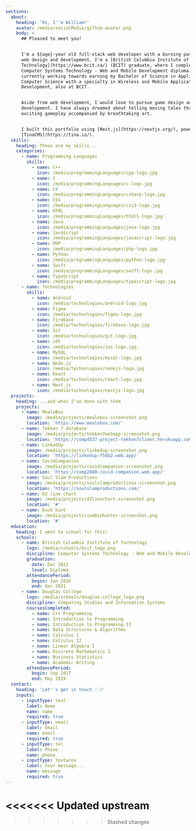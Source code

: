 ```yaml
---
sections:
  about:
    heading: 'Hi, I''m William!'
    avatar: /media/socialMedia/github-avatar.png
    body: >
      ## Pleased to meet you!


      I'm a ${age}-year old full-stack web developer with a burning passion for
      web design and development. I'm a [British Columbia Institute of
      Technology](https://www.bcit.ca/) (BCIT) graduate, where I completed my
      Computer Systems Technology - Web and Mobile Development diploma. I am
      currently working towards earning my Bachelor of Science in Applied
      Computer Science with a specialty in Wireless and Mobile Applications
      Development, also at BCIT.


      Aside from web development, I would love to pursue game design and
      development. I have always dreamed about telling moving tales through
      exciting gameplay accompanied by breathtaking art.


      I built this portfolio using [Next.js](https://nextjs.org/), powered by
      [TinaCMS](https://tina.io/).
  skills:
    heading: These are my skills...
    categories:
      - name: Programming Languages
        skills:
          - name: C++
            icon: /media/programmingLanguages/cpp-logo.jpg
          - name: C
            icon: /media/programmingLanguages/c-logo.jpg
          - name: C#
            icon: /media/programmingLanguages/csharp-logo.jpg
          - name: CSS
            icon: /media/programmingLanguages/css3-logo.jpg
          - name: HTML
            icon: /media/programmingLanguages/html5-logo.jpg
          - name: Java
            icon: /media/programmingLanguages/java-logo.jpg
          - name: JavaScript
            icon: /media/programmingLanguages/javascript-logo.jpg
          - name: PHP
            icon: /media/programmingLanguages/php-logo.jpg
          - name: Python
            icon: /media/programmingLanguages/python-logo.jpg
          - name: Swift
            icon: /media/programmingLanguages/swift-logo.jpg
          - name: TypeScript
            icon: /media/programmingLanguages/typescript-logo.jpg
      - name: Technologies
        skills:
          - name: Android
            icon: /media/technologies/android-logo.jpg
          - name: Figma
            icon: /media/technologies/figma-logo.jpg
          - name: Firebase
            icon: /media/technologies/firebase-logo.jpg
          - name: Git
            icon: /media/technologies/git-logo.jpg
          - name: iOS
            icon: /media/technologies/ios-logo.jpg
          - name: MySQL
            icon: /media/technologies/mysql-logo.jpg
          - name: Node.js
            icon: /media/technologies/nodejs-logo.jpg
          - name: React
            icon: /media/technologies/react-logo.jpg
          - name: Next.js
            icon: /media/technologies/nextjs-logo.jpg
  projects:
    heading: ...and what I've done with them
    projects:
      - name: MealoBox
        image: /media/projects/mealobox-screenshot.png
        location: 'https://www.mealobox.com/'
      - name: Tekken 7 database
        image: /media/projects/tekken7webapp-screenshot.png
        location: 'https://comp4537-project-tekken7client.herokuapp.com/'
      - name: LinkedUp
        image: /media/projects/linkedup-screenshot.png
        location: 'https://linkedup-f5db2.web.app/'
      - name: CovidCompanion
        image: /media/projects/covidcompanion-screenshot.png
        location: 'https://comp2800-covid-companion.web.app/'
      - name: Soul Slam Productions
        image: /media/projects/soulslamproductions-screenshot.png
        location: 'https://soulslamproductions.com/'
      - name: D3 line chart
        image: /media/projects/d3linechart-screenshot.png
        location: '#'
      - name: Duck hunt
        image: /media/projects/zombiehunter-screenshot.png
        location: '#'
  education:
    heading: I went to school for this!
    schools:
      - name: British Columbia Institute of Technology
        logo: /media/schools/bcit_logo.png
        discipline: Computer Systems Technology - Web and Mobile Development
        graduation:
          date: Dec 2021
          level: Diploma
        attendancePeriod:
          begin: Jan 2020
          end: Dec 2021
      - name: Douglas College
        logo: /media/schools/douglas-college_logo.png
        discipline: Computing Studies and Information Systems
        coursesCompleted:
          - name: C++ Programming
          - name: Introduction to Programming
          - name: Introduction to Programming II
          - name: Data Structures & Algorithms
          - name: Calculus I
          - name: Calculus II
          - name: Linear Algebra I
          - name: Discrete Mathematics I
          - name: Business Statistics
          - name: Academic Writing
        attendancePeriod:
          begin: Sep 2017
          end: May 2019
  contact:
    heading: 'Let''s get in touch :-)'
    inputs:
      - inputType: text
        label: Name
        name: name
        required: true
      - inputType: email
        label: Email
        name: email
        required: true
      - inputType: tel
        label: Phone
        name: phone
      - inputType: textarea
        label: Your message...
        name: message
        required: true
---
```












<<<<<<< Updated upstream
=======









>>>>>>> Stashed changes
